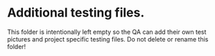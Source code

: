 # Additional testing files.

This folder is intentionally left empty so the QA can add their own test pictures and project specific testing files. Do not delete or rename this folder! 
